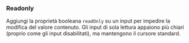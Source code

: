 ### Readonly

Aggiungi la proprietà booleana `readOnly` su un input per impedire la modifica del valore contenuto. Gli input di sola lettura appaiono più chiari (proprio come gli input disabilitati), ma mantengono il cursore standard.

<!-- STORY -->